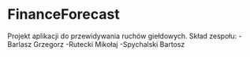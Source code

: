 # FinanceForecast
Projekt aplikacji do przewidywania ruchów giełdowych.
Skład zespołu:
-Barlasz Grzegorz
-Rutecki Mikołaj
-Spychalski Bartosz
